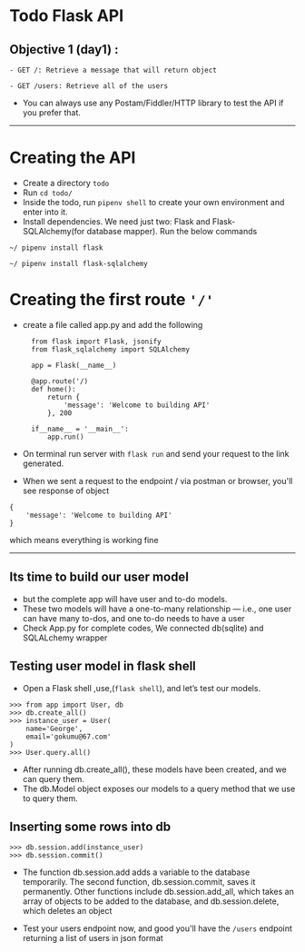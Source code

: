 # Todo Flask API
## Objective 1 (day1) :

``` - GET /: Retrieve a message that will return object ```

``` - GET /users: Retrieve all of the users ```

- You can always use any Postam/Fiddler/HTTP library to test the API if you prefer that.



<hr>

# Creating the API
- Create a directory ``` todo ```
- Run ``` cd todo/ ```
- Inside the todo, run ``` pipenv shell ``` to create your own environment and enter into it.
- Install dependencies. We need just two: Flask and Flask-SQLAlchemy(for database mapper). Run the below commands

```
~/ pipenv install flask

```

```
~/ pipenv install flask-sqlalchemy

```

# Creating the first route ``` '/' ```
- create a file called app.py and add the following

        from flask import Flask, jsonify
        from flask_sqlalchemy import SQLAlchemy

        app = Flask(__name__)

        @app.route('/)
        def home():
            return {
                'message': 'Welcome to building API'
            }, 200

        if__name__ = '__main__':
            app.run()



- On terminal run server with ``` flask run ``` and send your request to the link generated.
- When we sent a request to the endpoint / via postman or browser, you'll see response of object 
```
{
    'message': 'Welcome to building API'
}
```
which means everything is working fine

<hr>

## Its time to build our user model
- but the complete app will have user and to-do models.
- These two models will have a one-to-many relationship — i.e., one user can have many to-dos, and one to-do needs to have a user
- Check App.py for complete codes, 
 We connected db(sqlite) and SQLALchemy wrapper

## Testing user model in flask shell
- Open a Flask shell ,use,(``` flask shell ```), and let’s test our models.
```
>>> from app import User, db
>>> db.create_all()
>>> instance_user = User(
    name='George',
    email='gokumu@67.com'
)
>>> User.query.all()

```

- After running db.create_all(), these models have been created, and we can query them.
- The db.Model object exposes our models to a query method that we use to query them.

## Inserting some rows into db

```
>>> db.session.add(instance_user)
>>> db.session.commit()

```

- The function db.session.add adds a variable to the database temporarily. The second function, db.session.commit, saves it permanently. Other functions include db.session.add_all, which takes an array of objects to be added to the database, and db.session.delete, which deletes an object

- Test your users endpoint now, and good you'll have the ``` /users ``` endpoint returning a list of users in json format



